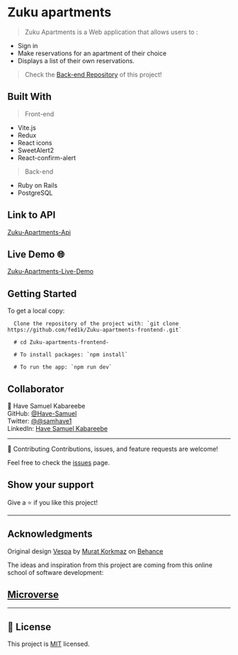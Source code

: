 # Zuku apartments

> Zuku Apartments is a Web application that allows users to :
 - Sign in
 - Make reservations for an apartment of their choice
 - Displays a list of their own reservations.

> Check the [Back-end Repository](https://github.com/ForHemer/Zuku-Apartments-Backend) of this project!

## Built With

> Front-end

- Vite.js
- Redux
- React icons
- SweetAlert2
- React-confirm-alert 

> Back-end

- Ruby on Rails
- PostgreSQL

## Link to API

[Zuku-Apartments-Api](https://zuku-apartments-api.herokuapp.com)

## Live Demo 🌐

[Zuku-Apartments-Live-Demo](https://zuku-apartments-frontend.vercel.app/)

## Getting Started

To get a local copy:

```
  Clone the repository of the project with: `git clone https://github.com/fed1k/Zuku-apartments-frontend-.git`
  
  # cd Zuku-apartments-frontend-

  # To install packages: `npm install`

  # To run the app: `npm run dev`

```
## Collaborator

👤 Have Samuel Kabareebe<br>
GitHub: [@Have-Samuel](https://github.com/Have-Samuel)<br>
Twitter: [@@samhave1](https://twitter.com/samhave1)<br>
LinkedIn: [Have Samuel Kabareebe](https://www.linkedin.com/in/have-samuel/)<br>

<hr>

🤝 Contributing
Contributions, issues, and feature requests are welcome!

Feel free to check the [issues](https://github.com/fed1k/Zuku-apartments-frontend-/issues) page.

## Show your support

Give a ⭐️ if you like this project!
<hr>

## Acknowledgments

Original design [Vespa](https://www.behance.net/gallery/26425031/Vespa-Responsive-Redesign/modules/173005583) by [Murat Korkmaz](https://www.behance.net/muratk) on [Behance](https://www.behance.net/)

The ideas and inspiration from this project are coming from this online school of software development:

## [**Microverse**](https://www.microverse.org/)
<hr>

## 📝 License

This project is [MIT](./MIT.md) licensed.
